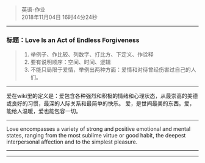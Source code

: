 > 英语-作业  
> 2018年11月04日 16时44分24秒    
 
----------


###  标题：Love Is an Act of Endless Forgiveness

> 1. 举例子、作比较、列数字、打比方、下定义、作诠释  
> 2. 要有说明顺序：空间、时间、逻辑  
> 3. 不能只局限于爱情，举例出两种方面：爱情和对待曾经伤害过自己的人们。  


----------
爱在wiki里的定义是：爱包含各种强烈和积极的情绪和心理状态，从最崇高的美德或良好的习惯，最深的人际关系和最简单的快乐。
爱，是世间最美的东西。爱，能给人温暖，爱也能包容一切。

----------
Love encompasses a variety of strong and positive emotional and mental states, ranging from the most sublime virtue or good habit, the deepest interpersonal affection and to the simplest pleasure.

----------


----------
